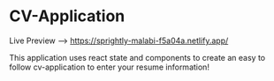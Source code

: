 # CV-Application

Live Preview --> https://sprightly-malabi-f5a04a.netlify.app/

This application uses react state and components to create an easy to follow cv-application to enter your resume information!
